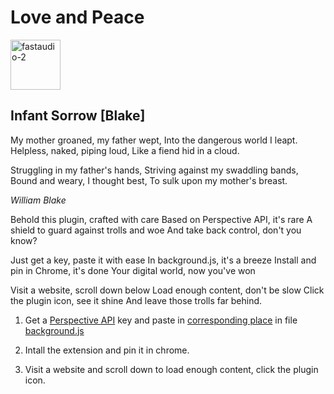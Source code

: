 # Love and Peace

<p align="left">
<img width="80" alt="fastaudio-2" src="https://user-images.githubusercontent.com/31392274/236587723-dd4d4654-874a-4d10-8c71-543fc8b4eba9.jpg">
</p>

Infant Sorrow [Blake]
---------------------

My mother groaned, my father wept,
Into the dangerous world I leapt.
Helpless, naked, piping loud,
Like a fiend hid in a cloud.

Struggling in my father's hands,
Striving against my swaddling bands,
Bound and weary, I thought best,
To sulk upon my mother's breast.

*William Blake*


Behold this plugin, crafted with care
Based on Perspective API, it's rare
A shield to guard against trolls and woe
And take back control, don't you know?

Just get a key, paste it with ease
In background.js, it's a breeze
Install and pin in Chrome, it's done
Your digital world, now you've won

Visit a website, scroll down below
Load enough content, don't be slow
Click the plugin icon, see it shine
And leave those trolls far behind.

1. Get a [Perspective API](https://support.perspectiveapi.com/s/docs-get-started?language=en_US) key and paste in [corresponding place](https://github.com/QuchenFu/chrome-plugin-detoxer/blob/main/Detoxer/background.js#L3) in file [background.js](https://github.com/QuchenFu/chrome-plugin-detoxer/blob/main/Detoxer/background.js)

2. Intall the extension and pin it in chrome.

3. Visit a website and scroll down to load enough content, click the plugin icon.

